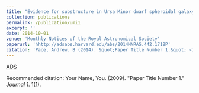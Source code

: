 ```yaml
---
title: "Evidence for substructure in Ursa Minor dwarf spheroidal galaxy using a Bayesian object detection method"
collection: publications
permalink: /publication/umi1
excerpt: ''
date: 2014-10-01
venue: 'Monthly Notices of the Royal Astronomical Society'
paperurl: 'hhttp://adsabs.harvard.edu/abs/2014MNRAS.442.1718P'
citation: 'Pace, Andrew. B (2014). &quot;Paper Title Number 1.&quot; <i>MNRAS</i>. 442, 1718'
---
```



<span style="color:blue"> [ADS](http://adsabs.harvard.edu/abs/2014MNRAS.442.1718P) </span>

Recommended citation: Your Name, You. (2009). "Paper Title Number 1." <i>Journal 1</i>. 1(1).
